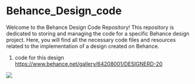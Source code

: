 # Behance_Design_code
Welcome to the Behance Design Code Repository! This repository is dedicated to storing and managing the code for a specific Behance design project. Here, you will find all the necessary code files and resources related to the implementation of a design created on Behance.
1) code for this design https://www.behance.net/gallery/64208001/DESIGNERD-20

<img src="https://ibb.co/FHdhs7G"/>
